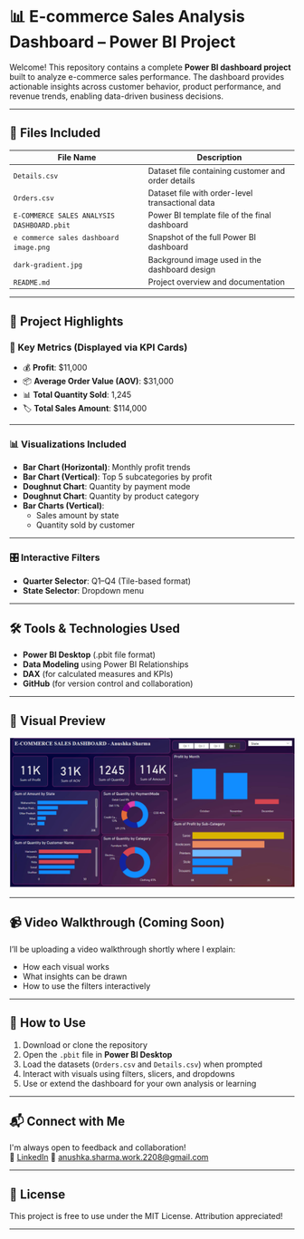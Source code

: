# 📊 E-commerce Sales Analysis Dashboard – Power BI Project

Welcome! This repository contains a complete **Power BI dashboard project** built to analyze e-commerce sales performance. The dashboard provides actionable insights across customer behavior, product performance, and revenue trends, enabling data-driven business decisions.

---

## 📁 Files Included

| File Name                                | Description                                        |
|------------------------------------------|----------------------------------------------------|
| `Details.csv`                            | Dataset file containing customer and order details |
| `Orders.csv`                             | Dataset file with order-level transactional data   |
| `E-COMMERCE SALES ANALYSIS DASHBOARD.pbit` | Power BI template file of the final dashboard     |
| `e commerce sales dashboard image.png`   | Snapshot of the full Power BI dashboard            |
| `dark-gradient.jpg`                      | Background image used in the dashboard design      |
| `README.md`                              | Project overview and documentation                 |

---

## 🎯 Project Highlights

### 🧩 Key Metrics (Displayed via KPI Cards)
- 💰 **Profit**: $11,000  
- 📦 **Average Order Value (AOV)**: $31,000  
- 📊 **Total Quantity Sold**: 1,245  
- 🏷️ **Total Sales Amount**: $114,000  

---

### 📊 Visualizations Included
- **Bar Chart (Horizontal)**: Monthly profit trends  
- **Bar Chart (Vertical)**: Top 5 subcategories by profit  
- **Doughnut Chart**: Quantity by payment mode  
- **Doughnut Chart**: Quantity by product category  
- **Bar Charts (Vertical)**:  
  - Sales amount by state  
  - Quantity sold by customer  

---

### 🎛️ Interactive Filters
- **Quarter Selector**: Q1–Q4 (Tile-based format)
- **State Selector**: Dropdown menu

---

## 🛠 Tools & Technologies Used

- **Power BI Desktop** (.pbit file format)  
- **Data Modeling** using Power BI Relationships  
- **DAX** (for calculated measures and KPIs)  
- **GitHub** (for version control and collaboration)

---

## 📸 Visual Preview

![Dashboard Overview](./e%20commerce%20sales%20dashboard%20image.png)

---

## 📹 Video Walkthrough (Coming Soon)

I’ll be uploading a video walkthrough shortly where I explain:
- How each visual works
- What insights can be drawn
- How to use the filters interactively

---

## 🔗 How to Use

1. Download or clone the repository
2. Open the `.pbit` file in **Power BI Desktop**
3. Load the datasets (`Orders.csv` and `Details.csv`) when prompted
4. Interact with visuals using filters, slicers, and dropdowns
5. Use or extend the dashboard for your own analysis or learning

---

## 📬 Connect with Me

I'm always open to feedback and collaboration!  
🔗 [LinkedIn]( http://www.linkedin.com/in/anushka-sharma-srm ) 
📧 anushka.sharma.work.2208@gmail.com

---

## 📄 License

This project is free to use under the MIT License. Attribution appreciated!

---

